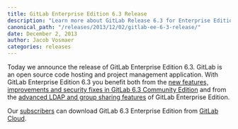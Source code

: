 ```yaml
---
title: GitLab Enterprise Edition 6.3 Release
description: "Learn more about GitLab Release 6.3 for Enterprise Edition (EE)"
canonical_path: "/releases/2013/12/02/gitlab-ee-6-3-release/"
date: December 2, 2013
author: Jacob Vosmaer
categories: releases
---
```

Today we announce the release of GitLab Enterprise Edition 6.3. 
GitLab is an open source code hosting and project management application.
With GitLab Enterprise Edition 6.3 you benefit both from the [new features, improvements and security fixes in GitLab 6.3 Community Edition](/releases/2013/12/05/gitlab-ce-6-dot-3-dot-1-released/) and from the [advanced LDAP and group sharing features](/pricing/) of GitLab Enterprise Edition.

Our [subscribers](https://www.gitlab.com/subscription/) can download GitLab 6.3 Enterprise Edition from [GitLab Cloud](https://gitlab.com).
